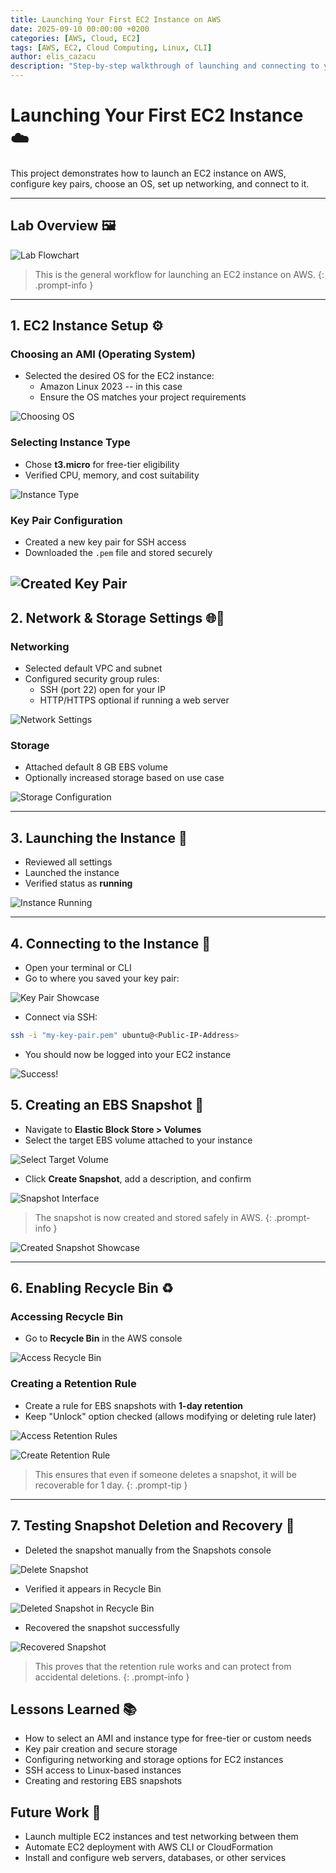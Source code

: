 ```yaml
---
title: Launching Your First EC2 Instance on AWS
date: 2025-09-10 00:00:00 +0200
categories: [AWS, Cloud, EC2]
tags: [AWS, EC2, Cloud Computing, Linux, CLI]
author: elis_cazacu
description: "Step-by-step walkthrough of launching and connecting to your first EC2 instance on AWS"
---
```


# Launching Your First EC2 Instance ☁️

This project demonstrates how to launch an EC2 instance on AWS, configure key pairs, choose an OS, set up networking, and connect to it.  

---

## Lab Overview 🖼️

![Lab Flowchart](/assets/img/first-ec2-instance/launch-page1.png)  
> This is the general workflow for launching an EC2 instance on AWS.
{: .prompt-info }

---

## 1. EC2 Instance Setup ⚙️

### Choosing an AMI (Operating System)

- Selected the desired OS for the EC2 instance:
  - Amazon Linux 2023 -- in this case
  - Ensure the OS matches your project requirements

![Choosing OS](/assets/img/first-ec2-instance/choosing-os.png)

### Selecting Instance Type

- Chose **t3.micro** for free-tier eligibility
- Verified CPU, memory, and cost suitability

![Instance Type](/assets/img/first-ec2-instance/instance-type.png)

### Key Pair Configuration

- Created a new key pair for SSH access
- Downloaded the `.pem` file and stored securely

![Created Key Pair](/assets/img/first-ec2-instance/created-key-pair.png)
---

## 2. Network & Storage Settings 🌐💾

### Networking

- Selected default VPC and subnet
- Configured security group rules:
  - SSH (port 22) open for your IP
  - HTTP/HTTPS optional if running a web server

![Network Settings](/assets/img/first-ec2-instance/network-settings.png)

### Storage

- Attached default 8 GB EBS volume
- Optionally increased storage based on use case

![Storage Configuration](/assets/img/first-ec2-instance/storage.png)

---

## 3. Launching the Instance 🚀

- Reviewed all settings
- Launched the instance
- Verified status as **running**

![Instance Running](/assets/img/first-ec2-instance/instance-running.png)  

---

## 4. Connecting to the Instance 🔗

- Open your terminal or CLI
- Go to where you saved your key pair:

![Key Pair Showcase](/assets/img/first-ec2-instance/key-pair-showcase.png)

- Connect via SSH:
```bash
ssh -i "my-key-pair.pem" ubuntu@<Public-IP-Address>
```
- You should now be logged into your EC2 instance

![Success!](/assets/img/first-ec2-instance/success!.png)

## 5. Creating an EBS Snapshot 📸

- Navigate to **Elastic Block Store > Volumes**
- Select the target EBS volume attached to your instance

![Select Target Volume](/assets/img/first-ec2-instance/select-target-volume.png)

- Click **Create Snapshot**, add a description, and confirm

![Snapshot Interface](/assets/img/first-ec2-instance/showing-snapshot-interface.png)

> The snapshot is now created and stored safely in AWS.
{: .prompt-info }

![Created Snapshot Showcase](/assets/img/first-ec2-instance/created-snapshot-showcase.png)

---

## 6. Enabling Recycle Bin ♻️

### Accessing Recycle Bin

- Go to **Recycle Bin** in the AWS console

![Access Recycle Bin](/assets/img/first-ec2-instance/access-recycle-bin.png)

### Creating a Retention Rule

- Create a rule for EBS snapshots with **1-day retention**
- Keep "Unlock" option checked (allows modifying or deleting rule later)

![Access Retention Rules](/assets/img/first-ec2-instance/access-ret-rules.png)

![Create Retention Rule](/assets/img/first-ec2-instance/create-detention-rule.png)

> This ensures that even if someone deletes a snapshot, it will be recoverable for 1 day.
{: .prompt-tip }

---

## 7. Testing Snapshot Deletion and Recovery 🧪

- Deleted the snapshot manually from the Snapshots console

![Delete Snapshot](/assets/img/first-ec2-instance/select-delete-snapshot.png)

- Verified it appears in Recycle Bin

![Deleted Snapshot in Recycle Bin](/assets/img/first-ec2-instance/showing-deleted-snapshot-inrecyclebin-andhowtorecoverit.png)

- Recovered the snapshot successfully

![Recovered Snapshot](/assets/img/first-ec2-instance/showing-recovered-snapshot.png)

> This proves that the retention rule works and can protect from accidental deletions.
{: .prompt-info }


## Lessons Learned 📚

- How to select an AMI and instance type for free-tier or custom needs
- Key pair creation and secure storage
- Configuring networking and storage options for EC2 instances
- SSH access to Linux-based instances
- Creating and restoring EBS snapshots

## Future Work 🔮

- Launch multiple EC2 instances and test networking between them
- Automate EC2 deployment with AWS CLI or CloudFormation
- Install and configure web servers, databases, or other services